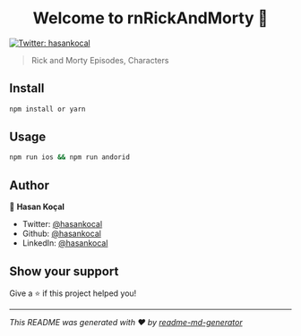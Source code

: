 <h1 align="center">Welcome to rnRickAndMorty 👋</h1>
<p>
  <a href="https://twitter.com/hasankoxal" target="_blank">
    <img alt="Twitter: hasankocal" src="https://img.shields.io/twitter/follow/hasankocal.svg?style=social" />
  </a>
</p>

> Rick and Morty Episodes, Characters

## Install

```sh
npm install or yarn
```

## Usage

```sh
npm run ios && npm run andorid
```

## Author

👤 **Hasan Koçal**

* Twitter: [@hasankocal](https://twitter.com/hasankocal)
* Github: [@hasankocal](https://github.com/hasankocal)
* LinkedIn: [@hasankocal](https://linkedin.com/in/hasankocal)

## Show your support

Give a ⭐️ if this project helped you!

***
_This README was generated with ❤️ by [readme-md-generator](https://github.com/kefranabg/readme-md-generator)_
